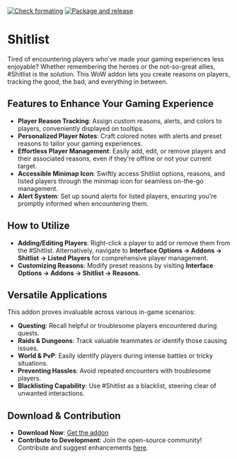 [![Check formating](https://github.com/Limmek/Shitlist/actions/workflows/formating.yml/badge.svg)](https://github.com/Limmek/Shitlist/actions/workflows/formating.yml)
[![Package and release](https://github.com/Limmek/Shitlist/actions/workflows/release.yml/badge.svg)](https://github.com/Limmek/Shitlist/actions/workflows/release.yml)

# Shitlist

Tired of encountering players who've made your gaming experiences less enjoyable? Whether remembering the heroes or the not-so-great allies, #Shitlist is the solution. This WoW addon lets you create reasons on players, tracking the good, the bad, and everything in between.

## Features to Enhance Your Gaming Experience

- **Player Reason Tracking**: Assign custom reasons, alerts, and colors to players, conveniently displayed on tooltips.
- **Personalized Player Notes**: Craft colored notes with alerts and preset reasons to tailor your gaming experiences.
- **Effortless Player Management**: Easily add, edit, or remove players and their associated reasons, even if they're offline or not your current target.
- **Accessible Minimap Icon**: Swiftly access Shitlist options, reasons, and listed players through the minimap icon for seamless on-the-go management.
- **Alert System**: Set up sound alerts for listed players, ensuring you're promptly informed when encountering them.

## How to Utilize

- **Adding/Editing Players**: Right-click a player to add or remove them from the #Shitlist. Alternatively, navigate to **Interface Options -> Addons -> Shitlist -> Listed Players** for comprehensive player management.
- **Customizing Reasons**: Modify preset reasons by visiting **Interface Options -> Addons -> Shitlist -> Reasons**.

## Versatile Applications

This addon proves invaluable across various in-game scenarios:

- **Questing**: Recall helpful or troublesome players encountered during quests.
- **Raids & Dungeons**: Track valuable teammates or identify those causing issues.
- **World & PvP**: Easily identify players during intense battles or tricky situations.
- **Preventing Hassles**: Avoid repeated encounters with troublesome players.
- **Blacklisting Capability**: Use #Shitlist as a blacklist, steering clear of unwanted interactions.

## Download & Contribution

- **Download Now**: [Get the addon](https://github.com/Limmek/Shitlist/releases)
- **Contribute to Development**: Join the open-source community! Contribute and suggest enhancements [here](https://github.com/Limmek/Shitlist).
